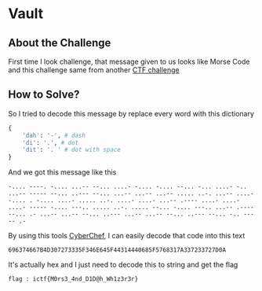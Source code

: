 # Vault
> 

## About the Challenge
First time I look challenge, that message given to us looks like Morse Code and this challenge same from another [CTF challenge](https://ctftime.org/writeup/16495)

## How to Solve?
So I tried to decode this message by replace every word with this dictionary

```python
{
    'dah': '-', # dash
    'di': '.', # dot
    'dit': '. ' # dot with space
}
```

And we got this message like this 
```text
-.... ----. -.... ...-- --... ....- -.... -.... --... -... ....- -.. ...-- ----- --... ..--- --... ...-- ...-- ...-- ..... ..-. ...-- ....- -.... . -.... ....- ..... ..-. ....- ....- ...-- .---- ....- ....- ....- ----- -.... ---.. ..... ..-. ..... --... -.... ---.. ...-- .---- --... .- ...-- ...-- --... ..--- ...-- ...-- --... ..--- --... -.. ----- .-
```

By using this tools [CyberChef](https://cyberchef.io/), I can easily decode that code into this text

```text
696374667B4D307273335F346E645F44314440685F5768317A337233727D0A
```

It's actually hex and I just need to decode this to string and get the flag 
```text
flag : ictf{M0rs3_4nd_D1D@h_Wh1z3r3r}
```


